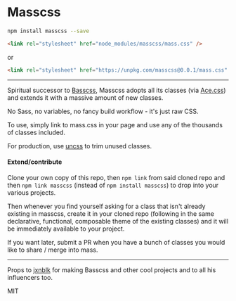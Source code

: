 # Masscss

```bash
npm install masscss --save
```
```html
<link rel="stylesheet" href="node_modules/masscss/mass.css" />
```

or

```html
<link rel="stylesheet" href="https://unpkg.com/masscss@0.0.1/mass.css" />
```
---

Spiritual successor to [Basscss](https://basscss.com/), Masscss adopts all its classes (via [Ace.css](http://basscss.com/ace/)) and extends it with a massive amount of new classes.

No Sass, no variables, no fancy build workflow - it's just raw CSS.   

To use, simply link to mass.css in your page and use any of the thousands of classes included.

For production, use [uncss](https://github.com/uncss/uncss) to trim unused classes.

#### Extend/contribute

Clone your own copy of this repo, then `npm link` from said cloned repo and then `npm link masscss` (instead of  `npm install masscss`) to drop into your various projects.   

Then whenever you find yourself asking for a class that isn't already existing in masscss, create it in your cloned repo (following in the same declarative, functional, composable theme of the existing classes) and it will be immediately available  to your project.   

If you want later, submit a PR when you have a bunch of classes you would like to share / merge into mass.

---

Props to [jxnblk](https://github.com/jxnblk) for making Basscss and other cool projects and to all his influencers too.

MIT
